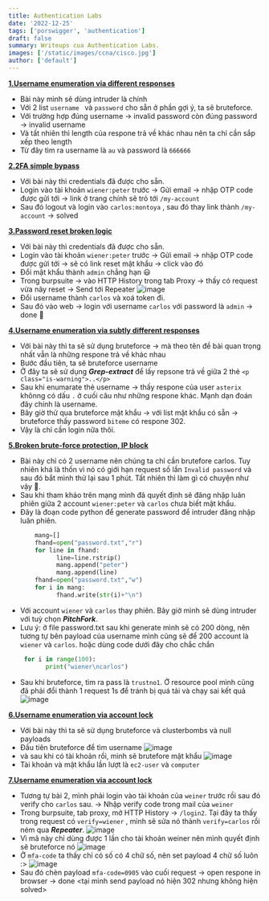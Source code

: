 ```yaml
---
title: Authentication Labs
date: '2022-12-25'
tags: ['porswigger', 'authentication']
draft: false
summary: Writeups cua Authentication Labs.
images: ['/static/images/ccna/cisco.jpg']
author: ['default']
---
```

**[1.Username enumeration via different responses](https://portswigger.net/web-security/authentication/password-based/lab-username-enumeration-via-different-responses)**

- Bài này mình sẽ dùng intruder là chính 
- Với 2 list ```username ``` và ```password``` cho sẵn ở phần gợi ý, ta sẽ bruteforce.
- Với trường hợp đúng username -> invalid password còn đúng password -> invalid username
- Và tất nhiên thì length của respone trả về khác nhau nên ta chỉ cần sắp xếp theo length
- Từ đây tìm ra username là ```au``` và password là ```666666```

**[2.2FA simple bypass](https://portswigger.net/web-security/authentication/multi-factor/lab-2fa-simple-bypass)**

- Với bài này thì credentials đã được cho sẵn.
- Login vào tài khoản ```wiener:peter``` trước -> Gửi email -> nhập OTP code được gửi tới -> link ở trang chính sẽ trỏ tới ```/my-account```
- Sau đó logout và login vào ```carlos:montoya``` , sau đó thay link thành ```/my-account``` -> solved

**[3.Password reset broken logic](https://portswigger.net/web-security/authentication/other-mechanisms/lab-password-reset-broken-logic)**

- Với bài này thì credentials đã được cho sẵn.
- Login vào tài khoản ```wiener:peter``` trước -> Gửi email -> nhập OTP code được gửi tới -> sẽ có link reset mật khẩu -> click vào đó
- Đổi mật khẩu thành ```admin``` chẳng hạn 😃 
- Trong burpsuite -> vào HTTP History trong tab Proxy -> thấy có request vừa nãy reset -> Send tới Repeater
![image](https://user-images.githubusercontent.com/61643034/209457422-ee927668-5e24-45d8-9792-b81671cd6f75.png)
- Đổi username thành ```carlos``` và xoá token đi.
- Sau đó vào web -> login với username ```carlos``` với password là ```admin``` -> done 🙂

**[4.Username enumeration via subtly different responses](https://portswigger.net/web-security/authentication/password-based/lab-username-enumeration-via-subtly-different-responses)**

- Với bài này thì ta sẽ sử dụng bruteforce -> mà theo tên đề bài quan trọng nhất vẫn là những respone trả về khác nhau
- Bước đầu tiên, ta sẽ bruteforce username
- Ở đây ta sẽ sử dụng ***Grep-extract*** để lấy repsone trả về giữa 2 thẻ ```<p class="is-warning">..</p>``` 
- Sau khi enumarate thẻ username -> thấy respone của user ```asterix``` khônng có dấu `.` ở cuối câu như những respone khác. Mạnh dạn đoán đây chính là username.
- Bây giờ thử qua bruteforce mật khẩu -> với list mật khẩu có sẵn -> bruteforce thấy password ```biteme``` có respone 302.
- Vậy là chỉ cần login nữa thôi.

**[5.Broken brute-force protection, IP block](https://portswigger.net/web-security/authentication/password-based/lab-broken-bruteforce-protection-ip-block)**

- Bài này chỉ có 2 username nên chúng ta chỉ cần brutefore carlos. Tuy nhiên khá là thốn vì nó có giới hạn request số lần ```Invalid password```  và sau đó bắt mình thử lại sau 1 phút. Tất nhiên thì làm gì có chuyện như vậy 🙂.
- Sau khi tham khảo trên mạng mình đã quyết định sẽ đăng nhập luân phiên giữa 2 account ```wiener:peter``` và ```carlos``` chưa biết mật khẩu.
- Đây là đoạn code python để generate password để intruder đăng nhập luân phiên. 
  ```python
      mang=[]
      fhand=open("password.txt","r")
      for line in fhand:
            line=line.rstrip()
            mang.append("peter")
            mang.append(line)
      fhand=open("password.txt","w")
      for i in mang:
            fhand.write(str(i)+"\n")
  ```
- Với account ```wiener``` và ```carlos``` thay phiên. Bây giờ mình sẽ dùng intruder với tuỳ chọn ***PitchFork***. 
- Lưu ý: ở file password.txt sau khi generate mình sẽ có 200 dòng, nên tương tự bên payload của username mình cũng sẽ để 200 account là ```wiener``` và ```carlos```.
hoặc dùng code dưới đây cho chắc chắn 
     ```python
      for i in range(100):
            print("wiener\ncarlos")
     ```
- Sau khi bruteforce, tìm ra pass là ```trustno1```. Ở resource pool mình cũng đã phải đổi thành 1 request 1s để tránh bị quá tải và chạy sai kết quả
![image](https://user-images.githubusercontent.com/61643034/209460872-569259b9-2a16-455b-bb5a-22f118b09646.png)

**[6.Username enumeration via account lock](https://portswigger.net/web-security/authentication/password-based/lab-username-enumeration-via-account-lock)**

- Với bài này thì ta sẽ sử dụng bruteforce và clusterbombs và null payloads
- Đầu tiên bruteforce để tìm username 
![image](https://user-images.githubusercontent.com/61643034/209461268-255b6e86-1738-4a8f-902c-7294f4273f81.png)
- và sau khi có tài khoản rồi, mình sẽ brutefore mật khẩu 
![image](https://user-images.githubusercontent.com/61643034/209461406-43b30eac-cdb7-4da5-b1e4-e11b6ac2ecd8.png)
- Tài khoản và mật khẩu lần lượt là ```ec2-user``` và ```computer```

**[7.Username enumeration via account lock](https://portswigger.net/web-security/authentication/password-based/lab-username-enumeration-via-account-lock)**

- Tương tự bài 2, mình phải login vào tài khoản của ```weiner``` trước rồi sau đó verify cho ```carlos``` sau. -> Nhập verify code trong mail của ```weiner```
- Trong burpsuite, tab proxy, mở HTTP History -> ```/login2```. Tại đây ta thấy trong request có ```verify=wiener``` , mình sẽ sửa nó thành ```verify=carlos``` rồi ném qua ***Repeater***. 
![image](https://user-images.githubusercontent.com/61643034/209463521-a7940ef4-8943-4128-8586-69f4318847cf.png)
- Vì mã này chỉ dùng được 1 lần cho tài khoản weiner nên mình quyết định sẽ bruteforce nó
![image](https://user-images.githubusercontent.com/61643034/209462323-7afb591d-b44a-41d6-8bd3-852e61f5f289.png)
- Ở ```mfa-code``` ta thấy chỉ có số có 4 chữ số, nên set payload 4 chữ số luôn :>
![image](https://user-images.githubusercontent.com/61643034/209464024-59462090-1ddc-4b93-9d7c-51bb497581aa.png)
- Sau đó chèn payload ```mfa-code=0905``` vào cuối request -> open respone in browser -> done <tại mình send payload nó hiện 302 nhưng không hiện solved> 
